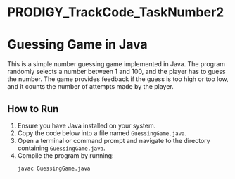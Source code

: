 # PRODIGY_TrackCode_TaskNumber2
# Guessing Game in Java

This is a simple number guessing game implemented in Java. The program randomly selects a number between 1 and 100, and the player has to guess the number. The game provides feedback if the guess is too high or too low, and it counts the number of attempts made by the player.

## How to Run

1. Ensure you have Java installed on your system.
2. Copy the code below into a file named `GuessingGame.java`.
3. Open a terminal or command prompt and navigate to the directory containing `GuessingGame.java`.
4. Compile the program by running:
   ```sh
   javac GuessingGame.java
